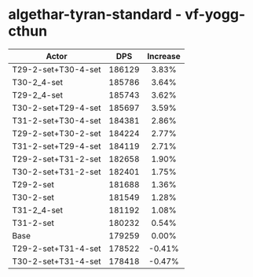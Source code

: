 # algethar-tyran-standard - vf-yogg-cthun
| Actor | DPS | Increase |
|---|:---:|:---:|
|T29-2-set+T30-4-set|186129|3.83%|
|T30-2_4-set|185786|3.64%|
|T29-2_4-set|185743|3.62%|
|T30-2-set+T29-4-set|185697|3.59%|
|T31-2-set+T30-4-set|184381|2.86%|
|T29-2-set+T30-2-set|184224|2.77%|
|T31-2-set+T29-4-set|184119|2.71%|
|T29-2-set+T31-2-set|182658|1.90%|
|T30-2-set+T31-2-set|182401|1.75%|
|T29-2-set|181688|1.36%|
|T30-2-set|181549|1.28%|
|T31-2_4-set|181192|1.08%|
|T31-2-set|180232|0.54%|
|Base|179259|0.00%|
|T29-2-set+T31-4-set|178522|-0.41%|
|T30-2-set+T31-4-set|178418|-0.47%|
